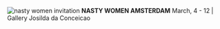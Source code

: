   
![nasty women invitation](https://c1.staticflickr.com/4/3829/33081348541_cb3c4b7811_m.jpg)
**NASTY WOMEN AMSTERDAM**
March, 4 - 12 |  Gallery Josilda da Conceicao
